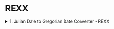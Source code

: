 # REXX
<details>
  <summary> 1. Julian Date to Gregorian Date Converter - REXX </summary>
 <br />
  
**Input :** Julian Date    - YYYYDDD <br />
**Output:** Gregorian Date - YYYY/MM/DD <br />
**Exit  :** Type QUIT <br />

**Basic Validations Performed:**
 - Input date is not blank
 - Input date is of 7 length
 - Input date if of Number datatype

https://github.com/Mahaboob-Khan/Mainframe/blob/86199f11962ae61b53e86e54d526d99714417c8f/REXX/JUL2GREG.rexx

REXX Code: [JUL2GREG](https://github.com/Mahaboob-Khan/Mainframe/blob/main/REXX/JUL2GREG.rexx) <br />
**Testing:**
![JUL2GREG](/REXX/files/JUL2GREG.PNG)
</details>
